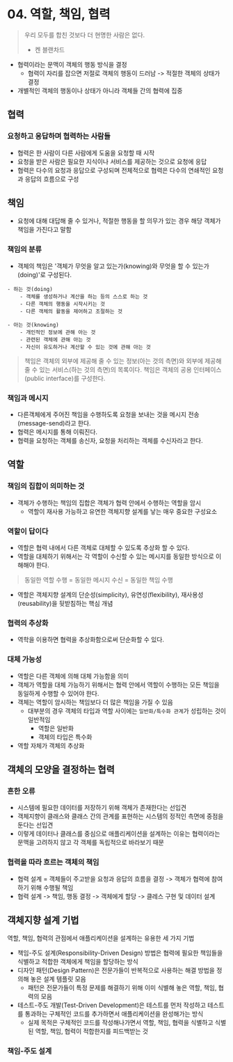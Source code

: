 # 04. 역할, 책임, 협력
> 우리 모두를 합친 것보다 더 현명한 사람은 없다.
> - 켄 블랜차드
- 협력이라는 문맥이 객체의 행동 방식을 결정
	- 협력이 자리를 잡으면 저절로 객체의 행동이 드러남 -> 적절한 객체의 상태가 결정
- 개별적인 객체의 행동이나 상태가 아니라 객체들 간의 협력에 집중

## 협력
### 요청하고 응답하며 협력하는 사람들
- 협력은 한 사람이 다른 사람에게 도움을 요청할 때 시작
- 요청을 받은 사람은 필요한 지식이나 서비스를 제공하는 것으로 요청에 응답
- 협력은 다수의 요청과 응답으로 구성되며 전체적으로 협력은 다수의 연쇄적인 요청과 응답의 흐름으로 구성

## 책임
- 요청에 대해 대답해 줄 수 있거나, 적절한 행동을 할 의무가 있는 경우 해당 객체가 책임을 가진다고 말함

### 책임의 분류
- 객체의 책임은 '객체가 무엇을 알고 있는가(knowing)와 무엇을 할 수 있는가(doing)'로 구성된다.
```text
- 하는 것(doing)
	- 객체를 생성하거나 계산을 하는 등의 스스로 하는 것
	- 다른 객체의 행동을 시작시키는 것
	- 다른 객체의 활동을 제어하고 조절하는 것

- 아는 것(knowing)
	- 개인적인 정보에 관해 아는 것
	- 관련된 객체에 관해 아는 것
	- 자신이 유도하거나 계산할 수 있는 것에 관해 아는 것
```

> 책임은 객체의 외부에 제공해 줄 수 있는 정보(아는 것의 측면)와 외부에 제공해 줄 수 있는 서비스(하는 것의 측면)의 목록이다.
> 책임은 객체의 공용 인터페이스(public interface)를 구성한다.

### 책임과 메시지
- 다른객체에게 주어진 책임을 수행하도록 요청을 보내는 것을 메시지 전송(message-send)라고 한다.
- 협력은 메시지를 통해 이뤄진다.
- 협력을 요청하는 객체를 송신자, 요청을 처리하는 객체를 수신자라고 한다.

## 역할
### 책임의 집합이 의미하는 것
- 객체가 수행하는 책임의 집합은 객체가 협력 안에서 수행하는 역할을 암시
	- 역할이 재사용 가능하고 유연한 객체지향 설계를 낳는 매우 중요한 구성요소

### 역할이 답이다
- 역할은 협력 내에서 다른 객체로 대체할 수 있도록 추상화 할 수 있다.
- 역할을 대체하기 위해서는 각 역할이 수신할 수 있는 메시지를 동일한 방식으로 이해해야 한다.

> 동일한 역할 수행 = 동일한 메시지 수신 = 동일한 책임 수행

- 역할은 객체지향 설계의 단순성(simplicity), 유연성(flexibility), 재사용성(reusability)을 뒷받침하는 핵심 개념

### 협력의 추상화
- 역학을 이용하면 협력을 추상화함으로써 단순화할 수 있다.

### 대체 가능성
- 역할은 다른 객체에 의해 대체 가능함을 의미
- 객체가 역할을 대체 가능하기 위해서는 협력 안에서 역할이 수행하는 모든 책임을 동일하게 수행할 수 있어야 한다.
- 객체는 역할이 암시하는 책임보다 더 많은 책임을 가질 수 있음
	- 대부분의 경우 객체의 타입과 역할 사이에는 `일반화/특수화 관계`가 성립하는 것이 일반적임
		- 역할은 일반화
		- 객체의 타입은 특수화
- 역할 자체가 객체의 추상화

## 객체의 모양을 결정하는 협력
### 흔한 오류
- 시스템에 필요한 데이터를 저장하기 위해 객체가 존재한다는 선입견
- 객체지향이 클래스와 클래스 간의 관계를 표현하는 시스템의 정적인 측면에 중점을 둔다는 선입견
- 이렇게 데이터나 클래스를 중심으로 애플리케이션을 설계하는 이유는 협력이라는 문맥을 고려하지 않고 각 객체를 독립적으로 바라보기 때문

### 협력을 따라 흐르는 객체의 책임
- 협력 설계 = 객체들이 주고받을 요청과 응답의 흐름을 결정 -> 객체가 협력에 참여하기 위해 수행될 책임
- 협력 설계 -> 책임, 행동 결정 -> 객체에게 할당 -> 클레스 구현 및 데이터 설계

## 객체지향 설계 기법
역할, 책임, 협력의 관점에서 애플리케이션을 설계하는 유용한 세 가지 기법

- 책임-주도 설계(Responsibility-Driven Design) 방법은 협력에 필요한 책임들을 식별하고 적합한 객체에게 책임을 할당하는 방식
- 디자인 패턴(Design Pattern)은 전문가들이 반복적으로 사용하는 해결 방법을 정의해 놓은 설계 템플릿 모음
	- 패턴은 전문가들이 특정 문제를 해결하기 위해 이미 식별해 놓은 역할, 책임, 협력의 모음
- 테스트-주도 개발(Test-Driven Development)은 테스트를 먼저 작성하고 테스트를 통과하는 구체적인 코드를 추가하면서 애플리케이션을 완성해가는 방식
	- 실제 목적은 구체적인 코드를 작성해나가면서 역할, 책임, 협력을 식별하고 식별된 역할, 책임, 협력이 적합한지를 피드백받는 것

### 책임-주도 설계
